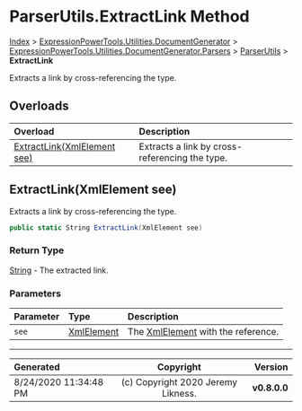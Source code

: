 ﻿# ParserUtils.ExtractLink Method

[Index](../index.md) > [ExpressionPowerTools.Utilities.DocumentGenerator](ExpressionPowerTools.Utilities.DocumentGenerator.a.md) > [ExpressionPowerTools.Utilities.DocumentGenerator.Parsers](ExpressionPowerTools.Utilities.DocumentGenerator.Parsers.n.md) > [ParserUtils](ExpressionPowerTools.Utilities.DocumentGenerator.Parsers.ParserUtils.cs.md) > **ExtractLink**

Extracts a link by cross-referencing the type.

## Overloads

| Overload | Description |
| :-- | :-- |
| [ExtractLink(XmlElement see)](#extractlinkxmlelement-see) | Extracts a link by cross-referencing the type. |
## ExtractLink(XmlElement see)

Extracts a link by cross-referencing the type.

```csharp
public static String ExtractLink(XmlElement see)
```

### Return Type

 [String](https://docs.microsoft.com/dotnet/api/system.string)  - The extracted link.

### Parameters

| Parameter | Type | Description |
| :-- | :-- | :-- |
| `see` | [XmlElement](https://docs.microsoft.com/dotnet/api/system.xml.xmlelement) | The [XmlElement](https://docs.microsoft.com/dotnet/api/system.xml.xmlelement) with the reference. |



---

| Generated | Copyright | Version |
| :-- | :-: | --: |
| 8/24/2020 11:34:48 PM | (c) Copyright 2020 Jeremy Likness. | **v0.8.0.0** |
